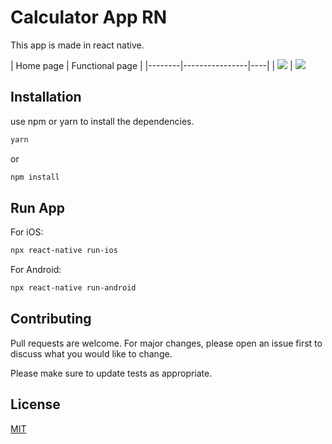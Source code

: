 # Calculator App RN

This app is made in react native.

| Home page | Functional page          | 
|--------|----------------|----|
| ![](https://firebasestorage.googleapis.com/v0/b/kelevra-81e2e.appspot.com/o/home.png?alt=media&token=ac7c7be7-78a1-4349-9c7a-09b661c920d5)  | ![](https://firebasestorage.googleapis.com/v0/b/kelevra-81e2e.appspot.com/o/functional.png?alt=media&token=b3e22ecb-6d06-440e-ab7c-c924554dd540) 
## Installation

use npm or yarn to install the dependencies.

```bash
yarn
```

or 

```bash
npm install
```

## Run App

For iOS:

```bash
npx react-native run-ios
```

For Android:

```bash
npx react-native run-android
```

## Contributing
Pull requests are welcome. For major changes, please open an issue first to discuss what you would like to change.

Please make sure to update tests as appropriate.

## License
[MIT](https://choosealicense.com/licenses/mit/)